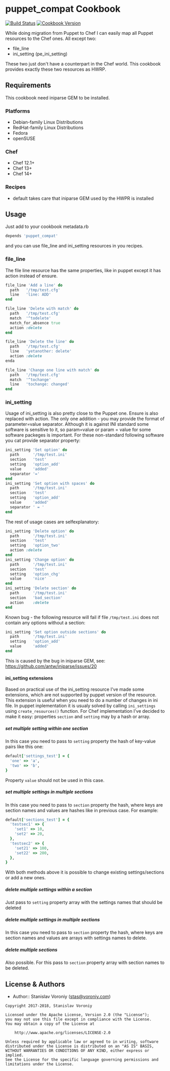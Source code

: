 # puppet_compat Cookbook

[![Build Status](https://travis-ci.org/voroniys/puppet_compat.svg?branch=master)](https://travis-ci.org/voroniys/puppet_compat)
[![Cookbook Version](https://img.shields.io/cookbook/v/puppet_compat.svg)](https://supermarket.chef.io/cookbooks/puppet_compat)

While doing migration from Puppet to Chef I can easily map all Puppet resources to the Chef ones. All except two:
- file_line
- ini_setting (pe_ini_setting)

These two just don't have a counterpart in the Chef world. This cookbook provides exactly these two resources as HWRP.

## Requirements

This cookbook need iniparse GEM to be installed.

### Platforms

- Debian-family Linux Distributions
- RedHat-family Linux Distributions
- Fedora
- openSUSE

### Chef

- Chef 12.1+
- Chef 13+
- Chef 14+

### Recipes

- default 
takes care that iniparse GEM used by the HWPR is installed

## Usage

Just add to your cookbook metadata.rb
```ruby
depends 'puppet_compat'
```

and you can use file_line and ini_setting resources in you recipes.

### file_line
The file line resource has the same properties, like in puppet except it has action instead of ensure.
```ruby
file_line 'Add a line' do
  path   '/tmp/test.cfg'
  line   'line: ADD'
end

file_line 'Delete with match' do
  path   '/tmp/test.cfg'
  match  '^todelete'
  match_for_absence true
  action :delete
end

file_line 'Delete the line' do
  path   '/tmp/test.cfg'
  line   'yetanother: delete'
  action :delete
enda

file_line 'Change one line with match' do
  path   '/tmp/test.cfg'
  match  '^tochange'
  line   'tochange: changed'
end
```
### ini_setting
Usage of ini_setting is also pretty close to the Puppet one. Ensure is also replaced with action.
The only one addition - you may provide the format of parameter=value separator. 
Although it is against INI standard some software is sensitive to it, so
param=value
or
param = value
for some software packeges is important. For these non-standard following software you cat provide separator property:
```ruby
ini_setting 'Set option' do
  path      '/tmp/test.ini'
  section   'test'
  setting   'option_add'
  value     'added'
  separator '='
end
ini_setting 'Set option with spaces' do
  path      '/tmp/test.ini'
  section   'test'
  setting   'option_add'
  value     'added'
  separator ' = '
end
```
The rest of usage cases are selfexplanatory:
```ruby
ini_setting 'Delete option' do
  path      '/tmp/test.ini'
  section   'test'
  setting   'option_two'
  action :delete
end
ini_setting 'Change option' do
  path      '/tmp/test.ini'
  section   'test'
  setting   'option_chg'
  value     'nice'
end
ini_setting 'Delete section' do
  path      '/tmp/test.ini'
  section   'bad_section'
  action    :delete
end
```
Known bug - the following resource will fail if file `/tmp/test.ini` does not contain any options without a section:
```ruby
ini_setting 'Set option outside sections' do
  path      '/tmp/test.ini'
  setting   'option_add'
  value     'added'
end
```
This is caused by the bug in iniparse GEM, see:
   https://github.com/antw/iniparse/issues/20

#### ini_setting extensions
Based on practical use of the ini_setting resource I've made some extensions, which are not supported by puppet version of the resource.
This extension is useful when you need to do a number of changes in ini file. In puppet inplementation it is usualy solved by calling
`ini_settings` using `create_resources()` function. For Chef implementation I've decided to make it easy: properties `section` and `setting`
may by a hash or array.

##### set multiple setting within one section
In this case you need to pass to `setting` property the hash of key-value pairs like this one:
```ruby
default['settings_test'] = {
  'one' => 'a',
  'two' => 'b',
}
```
Property `value` should not be used in this case.

##### set multiple settings in multiple sections
In this case you need to pass to `section` property the hash, where keys are section names and values are hashes like in previous case.
For example:
```ruby
default['sections_test'] = {
  'testsec1' => {
    'set1' => 10,
    'set2' => 20,
  },
  'testsec2' => {
    'set21' => 100,
    'set22' => 200,
  },
}
```
With both methods above it is possible to change existing settings/sections or add a new ones.

##### delete multiple settings within a section
Just pass to `setting` property array with the settings names that should be deleted

##### delete multiple settings in multiple sections
In this case you need to pass to `section` property the hash, where keys are section names and values are arrays with settings names to delete.

##### delete multiple sections
Also possible. For this pass to `section` property array with section names to be deleted.

## License & Authors

- Author:: Stanislav Voroniy ([stas@voroniy.com](mailto:stas@voroniy.com))
```text
Copyright 2017-2018, Stanislav Voroniy

Licensed under the Apache License, Version 2.0 (the "License");
you may not use this file except in compliance with the License.
You may obtain a copy of the License at

    http://www.apache.org/licenses/LICENSE-2.0

Unless required by applicable law or agreed to in writing, software
distributed under the License is distributed on an "AS IS" BASIS,
WITHOUT WARRANTIES OR CONDITIONS OF ANY KIND, either express or implied.
See the License for the specific language governing permissions and
limitations under the License.
```
